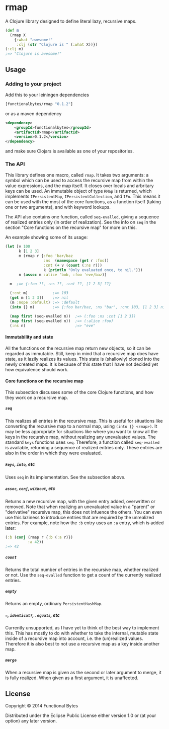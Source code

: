 # rmap

A Clojure library designed to define literal lazy, recursive maps.

```clojure
(def m
  (rmap X
    {:what "awesome!"
     :clj (str "Clojure is " (:what X))})
(:clj m)
;=> "Clojure is awesome!"
```


## Usage

### Adding to your project

Add this to your leiningen dependencies

```clojure
[functionalbytes/rmap "0.1.2"]
```

or as a maven dependency

```xml
<dependency>
    <groupId>functionalbytes</groupId>
    <artifactId>rmap</artifactId>
    <version>0.1.2</version>
</dependency>
```

and make sure Clojars is available as one of your repositories.


### The API

This library defines one macro, called `rmap`. It takes two arguments: a symbol which can be used to access the recursive map from within the value expressions, and the map itself. It closes over locals and arbritary keys can be used. An immutable object of type `RMap` is returned, which implements `IPersistentMap`, `IPersistentCollection`, and `IFn`. This means it can be used with the most of the core functions, as a function itself (taking one or two arguments), and with keyword lookups.

The API also contains one function, called `seq-evalled`, giving a sequence of realized entries only (in order of realization). See the info on `seq` in the section "Core functions on the recursive map" for more on this.

An example showing some of its usage:

```clojure
(let [v 100
      k [1 2 3]
      m (rmap r {:foo 'bar/baz
                 :ns  (namespace (get r :foo))
                 :cnt (+ v (count (:ns r)))
                 k (println "Only evaluated once, to nil.")})
      n (assoc m :alice 'bob, :foo 'eve/baz)]
      
  m  ;=> {:foo ??, :ns ??, :cnt ??, [1 2 3] ??}

  (:cnt m)           ;=> 103
  (get m [1 2 3])    ;=> nil
  (m :nope :default) ;=> :default
  (into {} m)        ;=> {:foo bar/baz, :ns "bar", :cnt 103, [1 2 3] nil}

  (map first (seq-evalled m))  ;=> (:foo :ns :cnt [1 2 3])
  (map first (seq-evalled n))  ;=> (:alice :foo)
  (:ns n)                      ;=> "eve"
```

#### Immutability and state

All the functions on the recursive map return new objects, so it can be regarded as immutable. Still, keep in mind that a recursive map does have state, as it lazily realizes its values. This state is (shallowly) cloned into the newly created maps. It is because of this state that I have not decided yet how equivalence should work.


#### Core functions on the recursive map

This subsection discusses some of the core Clojure functions, and how they work on a recursive map.

##### `seq`

This realizes all entries in the recursive map. This is useful for situations like converting the recursive map to a normal map, using `(into {} <rmap>)`. It may be less appropriate for situations like where you want to know all the keys in the recursive map, without realizing any unevaluated values. The standard `keys` functions uses `seq`. Therefore, a function called `seq-evalled` is available, returning a sequence of realized entries only. These entries are also in the order in which they were evaluated.

##### `keys`, `into`, etc

Uses `seq` in its implementation. See the subsection above.

##### `assoc`, `conj`, `without`, etc

Returns a new recursive map, with the given entry added, overwritten or removed. Note that when realizing an unevaluated value in a "parent" or "derivative" recursive map, this does not infuence the others. You can even use this laziness to introduce entries that are required by the unrealized entries. For example, note how the `:b` entry uses an `:a` entry, which is added later:

```clojure
(:b (conj (rmap r {:b (:a r)}) 
          :a 42))
;=> 42
```

##### `count`

Returns the total number of entries in the recursive map, whether realized or not. Use the `seq-evalled` function to get a count of the currently realized entries.

##### `empty`

Returns an empty, ordinary `PersistentHashMap`.

##### `=`, `identical?`, `.equals`, etc

Currently unsupported, as I have yet to think of the best way to implement this. This has mostly to do with whether to take the internal, mutable state inside of a recursive map into account, i.e. the (un)realized values. Therefore it is also best to not use a recursive map as a key inside another map.

##### `merge`

When a recursive map is given as the second or later argument to merge, it is fully realized. When given as a first argument, it is unaffected.


## License

Copyright © 2014 Functional Bytes

Distributed under the Eclipse Public License either version 1.0 or (at
your option) any later version.
